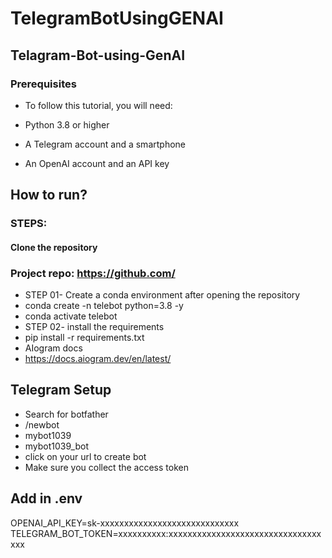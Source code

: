 # TelegramBotUsingGENAI

## Telagram-Bot-using-GenAI
### Prerequisites
- To follow this tutorial, you will need:

- Python 3.8 or higher
- A Telegram account and a smartphone
- An OpenAI account and an API key
## How to run?
### STEPS:
#### Clone the repository

### Project repo: https://github.com/
- STEP 01- Create a conda environment after opening the repository
- conda create -n telebot python=3.8 -y
- conda activate telebot
- STEP 02- install the requirements
- pip install -r requirements.txt
- AIogram docs
- https://docs.aiogram.dev/en/latest/


## Telegram Setup

- Search for botfather
- /newbot
- mybot1039
- mybot1039_bot
- click on your url to create bot
- Make sure you collect the access token

## Add in .env

OPENAI_API_KEY=sk-xxxxxxxxxxxxxxxxxxxxxxxxxxxxx
TELEGRAM_BOT_TOKEN=xxxxxxxxxx:xxxxxxxxxxxxxxxxxxxxxxxxxxxxxxxxxxx